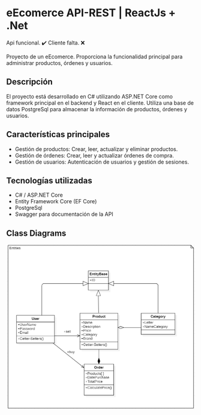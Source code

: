# eEcomerce API-REST | ReactJs + .Net 
Api funcional. ✔️
Cliente falta. ❌

Proyecto de un eEcomerce. Proporciona la funcionalidad principal para administrar productos, órdenes y usuarios.

## Descripción

El proyecto está desarrollado en C# utilizando ASP.NET Core como framework principal en el backend y React en el cliente. Utiliza una base de datos PostgreSql para almacenar la información de productos, órdenes y usuarios.

## Características principales

- Gestión de productos: Crear, leer, actualizar y eliminar productos.
- Gestión de órdenes: Crear, leer y actualizar órdenes de compra.
- Gestión de usuarios: Autenticación de usuarios y gestión de sesiones.

## Tecnologías utilizadas

- C# / ASP.NET Core
- Entity Framework Core (EF Core)
- PostgreSql
- Swagger para documentación de la API

## Class Diagrams
![ENTITIES!](UML/Entities.png)
